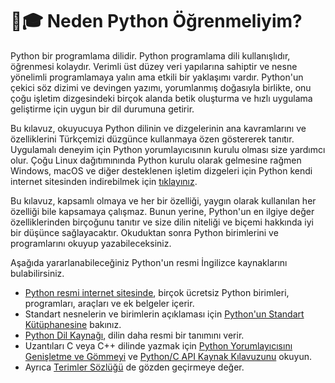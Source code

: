 # 👨🎓 Neden Python Öğrenmeliyim?

Python bir programlama dilidir. Python programlama dili kullanışlıdır, öğrenmesi kolaydır. Verimli üst düzey veri yapılarına sahiptir ve nesne yönelimli programlamaya yalın ama etkili bir yaklaşımı vardır. Python'un çekici söz dizimi ve devingen yazımı, yorumlanmış doğasıyla birlikte, onu çoğu işletim dizgesindeki birçok alanda betik oluşturma ve hızlı uygulama geliştirme için uygun bir dil durumuna getirir.

Bu kılavuz, okuyucuya Python dilinin ve dizgelerinin ana kavramlarını ve özelliklerini Türkçemizi düzgünce kullanmaya özen göstererek tanıtır. Uygulamalı deneyim için Python yorumlayıcısının kurulu olması size yardımcı olur. Çoğu Linux dağıtımınında Python kurulu olarak gelmesine rağmen Windows, macOS ve diğer desteklenen işletim dizgeleri için Python kendi internet sitesinden indirebilmek için [tıklayınız](https://www.python.org/downloads/).

Bu kılavuz, kapsamlı olmaya ve her bir özelliği, yaygın olarak kullanılan her özelliği bile kapsamaya çalışmaz. Bunun yerine, Python'un en ilgiye değer özelliklerinden birçoğunu tanıtır ve size dilin niteliği ve biçemi hakkında iyi bir düşünce sağlayacaktır. Okuduktan sonra Python birimlerini ve programlarını okuyup yazabileceksiniz.

Aşağıda yararlanabileceğiniz Python'un resmi İngilizce kaynaklarını bulabilirsiniz.

* [Python resmi internet sitesinde](https://www.python.org/), birçok ücretsiz Python birimleri, programları, araçları ve ek belgeler içerir.
* Standart nesnelerin ve birimlerin açıklaması için [Python'un Standart Kütüphanesine](https://docs.python.org/3.10/library/index.html#library-index) bakınız.&#x20;
* [Python Dil Kaynağı](https://docs.python.org/3.10/reference/index.html#reference-index), dilin daha resmi bir tanımını verir.
* Uzantıları C veya C++ dilinde yazmak için [Python Yorumlayıcısını Genişletme ve Gömmeyi](https://docs.python.org/3.10/extending/index.html#extending-index) ve [Python/C API Kaynak Kılavuzunu](https://docs.python.org/3.10/c-api/index.html#c-api-index) okuyun.
* Ayrıca [Terimler Sözlüğü](https://docs.python.org/3.10/glossary.html#glossary) de gözden geçirmeye değer.
